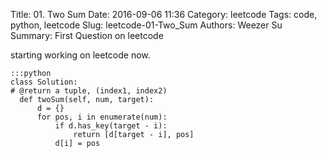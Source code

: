 Title: 01. Two Sum
Date: 2016-09-06 11:36
Category: leetcode
Tags: code, python, leetcode
Slug: leetcode-01-Two_Sum
Authors: Weezer Su
Summary: First Question on leetcode

starting working on leetcode now.

    :::python
    class Solution:
    # @return a tuple, (index1, index2)
      def twoSum(self, num, target):
          d = {}
          for pos, i in enumerate(num):
              if d.has_key(target - i):
                  return [d[target - i], pos]
              d[i] = pos 
	    
    
